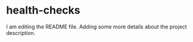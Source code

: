 # health-checks

I am editing the README file. Adding some more details about the project description.
